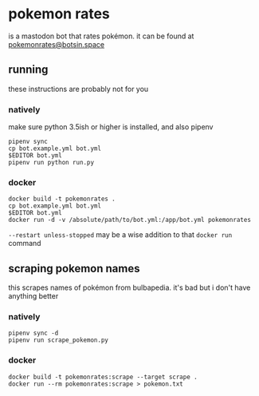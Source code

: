 # pokemon rates

is a mastodon bot that rates pokémon. it can be found at [pokemonrates@botsin.space](https://botsin.space/pokemonrates)

## running

these instructions are probably not for you

### natively

make sure python 3.5ish or higher is installed, and also pipenv

```
pipenv sync
cp bot.example.yml bot.yml
$EDITOR bot.yml
pipenv run python run.py
```

### docker

```
docker build -t pokemonrates .
cp bot.example.yml bot.yml
$EDITOR bot.yml
docker run -d -v /absolute/path/to/bot.yml:/app/bot.yml pokemonrates
```

`--restart unless-stopped` may be a wise addition to that `docker run` command

## scraping pokemon names

this scrapes names of pokémon from bulbapedia. it's bad but i don't have anything better

### natively

```
pipenv sync -d
pipenv run scrape_pokemon.py
```

### docker

```
docker build -t pokemonrates:scrape --target scrape .
docker run --rm pokemonrates:scrape > pokemon.txt
```
